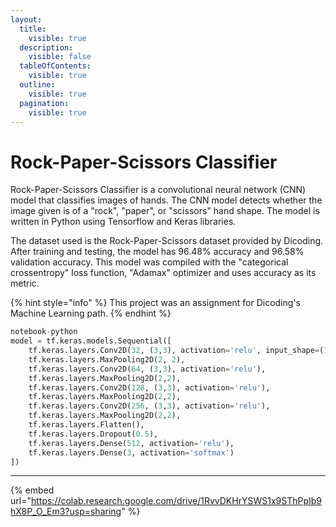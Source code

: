 ```yaml
---
layout:
  title:
    visible: true
  description:
    visible: false
  tableOfContents:
    visible: true
  outline:
    visible: true
  pagination:
    visible: true
---
```


# Rock-Paper-Scissors Classifier

Rock-Paper-Scissors Classifier is a convolutional neural network (CNN) model that classifies images of hands. The CNN model detects whether the image given is of a "rock", "paper", or "scissors" hand shape. The model is written in Python using Tensorflow and Keras libraries.&#x20;

The dataset used is the Rock-Paper-Scissors dataset provided by Dicoding. After training and testing, the model has 96.48% accuracy and 96.58% validation accuracy. This model was compiled with the "categorical crossentropy" loss function, "Adamax" optimizer and uses accuracy as its metric.

{% hint style="info" %}
This project was an assignment for Dicoding's Machine Learning path.
{% endhint %}

```python
notebook-python
model = tf.keras.models.Sequential([
    tf.keras.layers.Conv2D(32, (3,3), activation='relu', input_shape=(150, 150, 3)),
    tf.keras.layers.MaxPooling2D(2, 2),
    tf.keras.layers.Conv2D(64, (3,3), activation='relu'),
    tf.keras.layers.MaxPooling2D(2,2),
    tf.keras.layers.Conv2D(128, (3,3), activation='relu'),
    tf.keras.layers.MaxPooling2D(2,2),
    tf.keras.layers.Conv2D(256, (3,3), activation='relu'),
    tf.keras.layers.MaxPooling2D(2,2),
    tf.keras.layers.Flatten(),
    tf.keras.layers.Dropout(0.5),
    tf.keras.layers.Dense(512, activation='relu'),
    tf.keras.layers.Dense(3, activation='softmax')
])
```

***

{% embed url="https://colab.research.google.com/drive/1RvvDKHrYSWS1x9SThPpIb9hX8P_O_Em3?usp=sharing" %}
